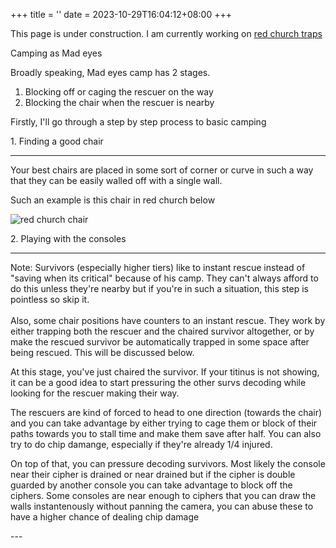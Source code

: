 +++
title = ''
date = 2023-10-29T16:04:12+08:00
+++


This page is under construction.
I am currently working on 
<a href="/traps/redchurch">red church traps</a>

<p class="display-3 mb-5">
Camping as Mad eyes
</p>

<p class="fs-6">
Broadly speaking, Mad eyes camp has 2 stages. 
<ol class="fs-6">
<li>Blocking off or caging the rescuer on the way</li>
<li>Blocking the chair when the rescuer is nearby</li>
</ol>
</p>
<p class="fs-6 mb-5">
Firstly, I'll go through a step by step process to basic camping
</p>

<p class="display-5 mt-3">
1. Finding a good chair
</p>

---
<p class="fs-6">
Your best chairs are placed in some sort of corner or curve in such a way that they can be easily walled off with a single wall.
</p>
<p class="fs-6">
Such an example is this chair in red church below
</p>
<img src="/images/redchurch/chair1.jpg" alt="red church chair">


<p class="display-5 mt-5">
2. Playing with the consoles
</p>

---
<p class="ps-3 fs-6 border-start border-info border-5 mb-4">
Note: 
Survivors (especially higher tiers) like to instant rescue instead of "saving when its critical" because of his camp. They can't always afford to do this unless they're nearby but if you're in such a situation, this step is pointless so skip it. <br> <br>
Also, some chair positions have counters to an instant rescue. They work by either trapping both the rescuer and the chaired survivor altogether, or by make the rescued survivor be automatically trapped in some space after being rescued. This will be discussed below.
</p>

<p class="fs-6">
At this stage, you've just chaired the survivor. If your titinus is not showing, it can be a good idea to start pressuring the other survs decoding while looking for the rescuer making their way.<br>

The rescuers are kind of forced to head to one direction (towards the chair) and you can take advantage by either trying to cage them or block of their paths towards you to stall time and make them save after half. You can also try to do chip damange, especially if they're already  1/4 injured. 

On top of that, you can pressure decoding survivors. Most likely the console near their cipher is drained or near drained but if the cipher is double guarded by another console you can take advantage to block off the ciphers. Some consoles are near enough to ciphers that you can draw the walls instantenously without panning the camera, you can abuse these to have a higher chance of dealing chip damage

</p>
---


